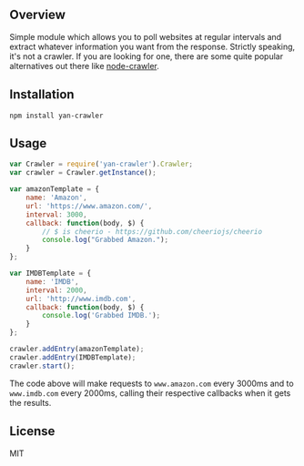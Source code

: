 Overview
---
Simple module which allows you to poll websites at regular intervals and extract whatever information you want from the response. Strictly speaking, it's not a crawler. If you are looking for one, there are some quite popular alternatives out there like [node-crawler](https://github.com/sylvinus/node-crawler).

Installation
---
```
npm install yan-crawler
```

Usage
---
```javascript
var Crawler = require('yan-crawler').Crawler;
var crawler = Crawler.getInstance();

var amazonTemplate = {
    name: 'Amazon',
    url: 'https://www.amazon.com/',
    interval: 3000,
    callback: function(body, $) {
        // $ is cheerio - https://github.com/cheeriojs/cheerio
        console.log("Grabbed Amazon.");
    }
};

var IMDBTemplate = {
    name: 'IMDB',
    interval: 2000,
    url: 'http://www.imdb.com',
    callback: function(body, $) {
        console.log('Grabbed IMDB.');
    }
};

crawler.addEntry(amazonTemplate);
crawler.addEntry(IMDBTemplate);
crawler.start();
```

The code above will make requests to `www.amazon.com` every 3000ms and to `www.imdb.com` every 2000ms, calling their respective callbacks when it gets the results.

License
---
MIT
